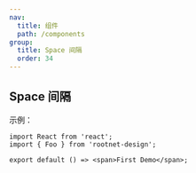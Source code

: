 ```yaml
---
nav:
  title: 组件
  path: /components
group:
  title: Space 间隔
  order: 34
---
```


## Space 间隔

示例：

```tsx
import React from 'react';
import { Foo } from 'rootnet-design';

export default () => <span>First Demo</span>;
```
